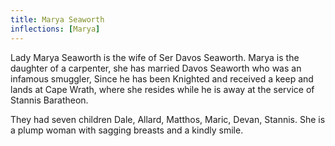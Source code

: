 ```yaml
---
title: Marya Seaworth
inflections: [Marya]
---
```


Lady Marya Seaworth is the wife of Ser Davos Seaworth. Marya is the daughter of a carpenter, she has married Davos Seaworth who was an infamous smuggler, Since he has been Knighted and received a keep and lands at Cape Wrath, where she resides while he is away at the service of Stannis Baratheon.

They had seven children Dale, Allard, Matthos, Maric, Devan, Stannis. She is a plump woman with sagging breasts and a kindly smile. 


